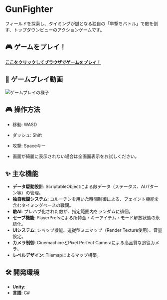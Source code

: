 # GunFighter

フィールドを探索し、タイミングが鍵となる独自の「早撃ちバトル」で敵を倒す、トップダウンビューのアクションゲームです。

## 🎮 ゲームをプレイ！

**[ここをクリックしてブラウザでゲームをプレイ！](https://es4da.github.io/GunFighter/)**

## 🎥 ゲームプレイ動画

![ゲームプレイの様子](https://github.com/Es4da/GunFighter/blob/7dad3c4c5cb7176cdd25d1382baba1f7b709be75/Videotogif.gif)

## 🎮 操作方法

- 移動: WASD
- ダッシュ: Shift
- 攻撃: Spaceキー

- 画面が綺麗に表示されない場合は全画面表示をお試しください。
## ✨ 主な機能

- **データ駆動設計**: ScriptableObjectによる敵データ（ステータス、AIパターン等）の管理。
- **独自戦闘システム**: コルーチンを用いた時間制御による、フェイント機能を含むタイミングベースの戦闘。
- **敵AI**: プレハブ化された敵が、指定範囲内をランダムに徘徊。
- **セーブ機能**: PlayerPrefsによる所持金・キーアイテム・モード解放状態の永続化。
- **UIシステム**: ショップ機能、追従型ミニマップ（Render Texture使用）、音量設定。
- **カメラ制御**: CinemachineとPixel Perfect Cameraによる高品質な追従カメラ。
- **レベルデザイン**: Tilemapによるマップ構築。

## 🛠️ 開発環境
- **Unity**:
- **言語**: C#
